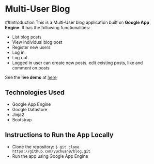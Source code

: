 # Multi-User Blog

##Introduction
This is a Multi-User blog application built on **Google App Engine**. It has the following functionalities:

- List blog posts
- View individual blog post
- Register new users
- Log in
- Log out
- Logged in user can create new posts, edit existing posts, like and comment on posts

See the **live demo** at [here](http://blog-140814.appspot.com/post/5629499534213120)

## Technologies Used
- Google App Engine
- Google Datastore
- Jinja2
- Bootstrap

## Instructions to Run the App Locally
- Clone the repository: ```$ git clone https://github.com/yuchuan8/blog.git```
- Run the app using Google App Engine



